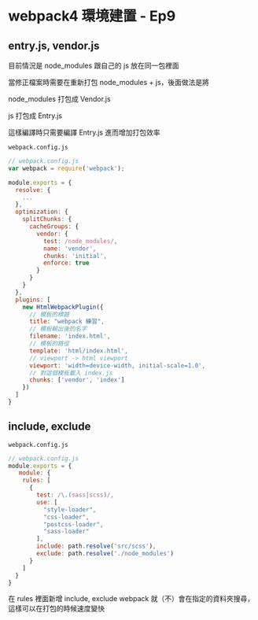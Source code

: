 # webpack4 環境建置 - Ep9

## entry.js, vendor.js

目前情況是 node_modules 跟自己的 js 放在同一包裡面

當修正檔案時需要在重新打包 node_modules + js，後面做法是將

node_modules 打包成 Vendor.js

js 打包成 Entry.js

這樣編譯時只需要編譯 Entry.js 進而增加打包效率

`webpack.config.js`

```js
// webpack.config.js
var webpack = require('webpack');

module.exports = {
  resolve: {
    ...
  },
  optimization: {
    splitChunks: {
      cacheGroups: {
        vendor: {
          test: /node_modules/,
          name: 'vendor',
          chunks: 'initial',
          enforce: true
        }
      }
    }
  },
  plugins: [
    new HtmlWebpackPlugin({
      // 模板的標題
      title: "webpack 練習",
      // 模板輸出後的名字
      filename: 'index.html',
      // 模板的路徑
      template: 'html/index.html',
      // viewport -> html viewport
      viewport: 'width=device-width, initial-scale=1.0',
      // 對這個模板載入 index.js
      chunks: ['vendor', 'index']
    })
  ]
}
```

## include, exclude

`webpack.config.js`

```js
// webpack.config.js
module.exports = {
   module: {
    rules: [
      {
        test: /\.(sass|scss)/,
        use: [
          "style-loader",
          "css-loader", 
          "postcss-loader",
          "sass-loader"
        ],
        include: path.resolve('src/scss'),
        exclude: path.resolve('./node_modules')
      }
    ]
  }
}
```

在 rules 裡面新增 include, exclude webpack 就（不）會在指定的資料夾搜尋，這樣可以在打包的時候速度變快
